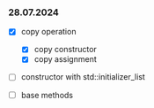 



### 28.07.2024

- [x] copy operation
	- [x] copy constructor		
	- [x] copy assignment	
- [ ] constructor with std::initializer_list
- [ ] base methods







